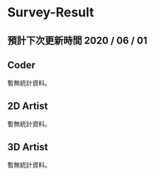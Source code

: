 # Survey-Result

## 預計下次更新時間 2020 / 06 / 01

## Coder
暫無統計資料。

## 2D Artist
暫無統計資料。

## 3D Artist
暫無統計資料。
